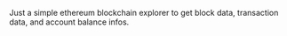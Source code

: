 Just a simple ethereum blockchain explorer to get block data, transaction data, and account balance infos.

